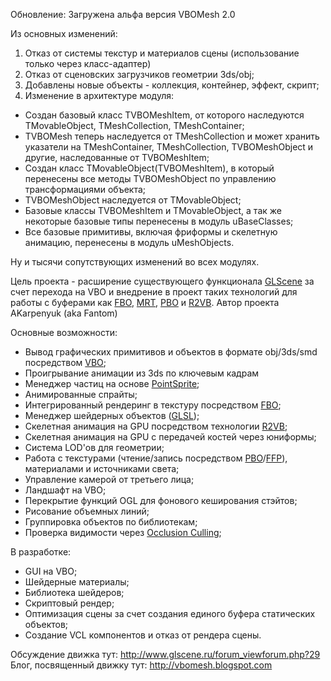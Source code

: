 Обновление: Загружена альфа версия VBOMesh 2.0

Из основных изменений:<br>
1. Отказ от системы текстур и материалов сцены (использование только через класс-адаптер)<br>
2. Отказ от сценовских загрузчиков геометрии 3ds/obj;<br>
3. Добавлены новые объекты - коллекция, контейнер, эффект, скрипт;<br>
4. Изменение в архитектуре модуля:<br>
<ul>
<li> Создан базовый класс TVBOMeshItem, от которого наследуются TMovableObject, TMeshCollection, TMeshContainer;</li>
<li> TVBOMesh теперь наследуется от TMeshCollection и может хранить указатели на TMeshContainer, TMeshCollection, TVBOMeshObject и другие, наследованные от TVBOMeshItem;</li>
<li> Создан класс TMovableObject(TVBOMeshItem), в который перенесены все методы TVBOMeshObject по управлению трансформациями объекта;</li>
<li> TVBOMeshObject наследуется от TMovableObject;</li>
<li> Базовые классы TVBOMeshItem и TMovableObject, а так же некоторые базовые типы перенесены в модуль uBaseClasses;</li>
<li> Все базовые примитивы, включая фриформы и скелетную анимацию, перенесены в модуль uMeshObjects.</li>
</ul>
Ну и тысячи сопутствующих изменений во всех модулях.<br>


<p>Цель проекта - расширение существующего функционала <a href='http://glscene.org'>GLScene</a> за счет перехода на VBO и внедрение в проект таких технологий для работы с буферами как <a href='http://en.wikipedia.org/wiki/Framebuffer_Object'>FBO</a>, <a href='http://www.gamedev.ru/code/terms/MRT'>MRT</a>, <a href='http://songho.ca/opengl/gl_pbo.html'>PBO</a> и <a href='http://www.devmaster.net/forums/showthread.php?t=7457'>R2VB</a>. Автор проекта AKarpenyuk (aka Fantom) </p>

Основные возможности:<br>
<ul>
<li>  Вывод графических примитивов и объектов в формате obj/3ds/smd посредством <a href='http://www.gamedev.ru/code/terms/VBO'>VBO</a>; </li>
<li>  Проигрывание анимации из 3ds по ключевым кадрам </li>
<li>  Менеджер частиц на основе <a href='http://oss.sgi.com/projects/ogl-sample/registry/ARB/point_sprite.txt'>PointSprite</a>;</li>
<li>  Анимированные спрайты;</li>
<li>  Интегрированный рендеринг в текстуру посредством <a href='http://en.wikipedia.org/wiki/Framebuffer_Object'>FBO</a>;</li>
<li>  Менеджер шейдерных объектов (<a href='http://ru.wikipedia.org/wiki/OpenGL_Shading_Language'>GLSL</a>);</li>
<li>  Скелетная анимация на GPU посредством технологии <a href='http://www.devmaster.net/forums/showthread.php?t=7457'>R2VB</a>;</li>
<li>  Скелетная анимация на GPU с передачей костей через юниформы;</li>
<li>  Система LOD'ов для геометрии;</li>
<li>  Работа с текстурами (чтение/запись посредством <a href='http://songho.ca/opengl/gl_pbo.html'>PBO</a>/<a href='http://tech-artists.org/wiki/Fixed-Function_Pipeline'>FFP</a>), материалами и источниками света;</li>
<li>  Управление камерой от третьего лица;</li>
<li>  Ландшафт на VBO;</li>
<li>  Перекрытие функций OGL для фонового кеширования стэйтов;</li>
<li>  Рисование объемных линий;</li>
<li>  Группировка объектов по библиотекам;</li>
<li>  Проверка видимости через <a href='http://www.opengl.org/registry/specs/ARB/occlusion_query.txt'>Occlusion Culling</a>;</li>
</ul>

В разработке:<br>
<ul>
<li> GUI на VBO;</li>
<li> Шейдерные материалы;</li>
<li> Библиотека шейдеров;</li>
<li> Скриптовый рендер;</li>
<li> Оптимизация сцены за счет создания единого буфера статических объектов;</li>
<li> Создание VCL компонентов и отказ от рендера сцены.</li>
</ul>

Обсуждение движка тут: <a href='http://www.glscene.ru/forum_viewforum.php?29'>http://www.glscene.ru/forum_viewforum.php?29</a> <br>
Блог, посвященный движку тут: <a href='http://vbomesh.blogspot.com'>http://vbomesh.blogspot.com</a><br>
